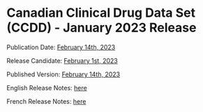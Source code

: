 # Canadian Clinical Drug Data Set (CCDD) - January 2023 Release

Publication Date: [February 14th, 2023](https://tgateway.infoway-inforoute.ca/ccdd.html?id=2.16.840.1.113883.2.20.6.1&versionid=20230214)

Release Candidate: [February 1st, 2023](https://github.com/hres/formulary/tree/folder_reorg/releases/20230201)

Published Version: [February 14th, 2023](https://tgateway.infoway-inforoute.ca/ccdd.html?id=2.16.840.1.113883.2.20.6.1&versionid=20230214)

English Release Notes: [here](https://infoscribe.infoway-inforoute.ca/display/CCDDS/20230214)

French Release Notes: [here](https://infoscribe.infoway-inforoute.ca/display/RCM/20230214)